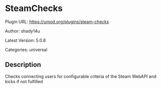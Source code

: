 # SteamChecks

Plugin URL: https://umod.org/plugins/steam-checks

Author: shady14u

Latest Version: 5.0.8

Categories: universal

## Description

Checks connecting users for configurable criteria of the Steam WebAPI and kicks if not fulfilled
